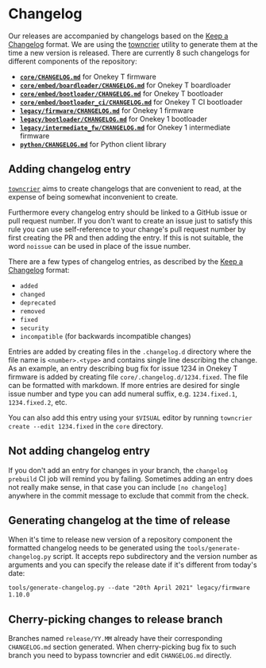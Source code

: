 # Changelog

Our releases are accompanied by changelogs based on the
[Keep a Changelog](https://keepachangelog.com/en/1.0.0/) format. We are using
the [towncrier](https://github.com/twisted/towncrier) utility to generate them
at the time a new version is released. There are currently 8 such changelogs
for different components of the repository:

* **[`core/CHANGELOG.md`](https://github.com/OneKeyHQ/firmware/blob/master/core/CHANGELOG.md)** for Onekey T firmware
* **[`core/embed/boardloader/CHANGELOG.md`](https://github.com/OneKeyHQ/firmware/blob/master/core/embed/boardloader/CHANGELOG.md)** for Onekey T boardloader
* **[`core/embed/bootloader/CHANGELOG.md`](https://github.com/OneKeyHQ/firmware/blob/master/core/embed/bootloader/CHANGELOG.md)** for Onekey T bootloader
* **[`core/embed/bootloader_ci/CHANGELOG.md`](https://github.com/OneKeyHQ/firmware/blob/master/core/embed/bootloader_ci/CHANGELOG.md)** for Onekey T CI bootloader
* **[`legacy/firmware/CHANGELOG.md`](https://github.com/OneKeyHQ/firmware/blob/master/legacy/firmware/CHANGELOG.md)** for Onekey 1 firmware
* **[`legacy/bootloader/CHANGELOG.md`](https://github.com/OneKeyHQ/firmware/blob/master/legacy/bootloader/CHANGELOG.md)** for Onekey 1 bootloader
* **[`legacy/intermediate_fw/CHANGELOG.md`](https://github.com/OneKeyHQ/firmware/blob/master/legacy/intermediate_fw/CHANGELOG.md)** for Onekey 1 intermediate firmware
* **[`python/CHANGELOG.md`](https://github.com/OneKeyHQ/firmware/blob/master/python/CHANGELOG.md)** for Python client library

## Adding changelog entry

[`towncrier`](https://github.com/twisted/towncrier) aims to create changelogs
that are convenient to read, at the expense of being somewhat inconvenient to
create.

Furthermore every changelog entry should be linked to a GitHub issue or pull
request number. If you don't want to create an issue just to satisfy this rule
you can use self-reference to your change's pull request number by first
creating the PR and then adding the entry. If this is not suitable, the word
`noissue` can be used in place of the issue number.

There are a few types of changelog entries, as described by the [Keep a
Changelog](https://keepachangelog.com/en/1.0.0/) format:

* `added`
* `changed`
* `deprecated`
* `removed`
* `fixed`
* `security`
* `incompatible` (for backwards incompatible changes)

Entries are added by creating files in the `.changelog.d` directory where the
file name is `<number>.<type>` and contains single line describing the change.
As an example, an entry describing bug fix for issue 1234 in Onekey T firmware
is added by creating file `core/.changelog.d/1234.fixed`. The file can be
formatted with markdown. If more entries are desired for single issue number and
type you can add numeral suffix, e.g. `1234.fixed.1`, `1234.fixed.2`, etc.

You can also add this entry using your `$VISUAL` editor by running `towncrier
create --edit 1234.fixed` in the `core` directory.

## Not adding changelog entry

If you don't add an entry for changes in your branch, the `changelog prebuild`
CI job will remind you by failing. Sometimes adding an entry does not really make
sense, in that case you can include `[no changelog]` anywhere in the commit
message to exclude that commit from the check.

## Generating changelog at the time of release

When it's time to release new version of a repository component the formatted
changelog needs to be generated using the `tools/generate-changelog.py` script.
It accepts repo subdirectory and the version number as arguments and you can
specify the release date if it's different from today's date:

```
tools/generate-changelog.py --date "20th April 2021" legacy/firmware 1.10.0
```

## Cherry-picking changes to release branch

Branches named `release/YY.MM` already have their corresponding `CHANGELOG.md`
section generated. When cherry-picking bug fix to such branch you need to
bypass towncrier and edit `CHANGELOG.md` directly.
